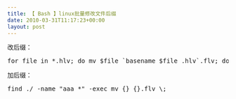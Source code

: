 ```yaml
---
title: 【 Bash 】linux批量修改文件后缀
date: 2010-03-31T11:17:23+00:00
layout: post
---
```

改后缀：

<pre class="brush: bash">for file in *.hlv; do mv $file `basename $file .hlv`.flv; done
</pre>

加后缀：

<pre class="brush: bash">find ./ -name "aaa_*" -exec mv {} {}.flv \;
</pre>
